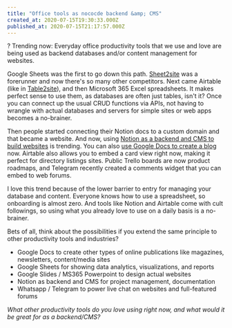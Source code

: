 ```yaml
---
title: "Office tools as nococde backend &amp; CMS"
created_at: 2020-07-15T19:30:33.000Z
published_at: 2020-07-15T21:17:57.000Z
---
```

? Trending now: Everyday office productivity tools that we use and love are being used as backend databases and/or content management for websites.

  

Google Sheets was the first to go down this path. [Sheet2site](https://sheet2site.com) was a forerunner and now there's so many other competitors. Next came Airtable (like in [Table2site](https://table2site.com)), and then Microsoft 365 Excel spreadsheets. It makes perfect sense to use them, as databases are often just tables, isn't it? Once you can connect up the usual CRUD functions via APIs, not having to wrangle with actual databases and servers for simple sites or web apps becomes a no-brainer.

  

Then people started connecting their Notion docs to a custom domain and that became a website. And now, using [Notion as a backend and CMS to build websites](https://fruitionsite.com/) is trending. You can also [use Google Docs to create a blog](https://www.youdontneedwp.com/) now. Airtable also allows you to embed a card view right now, making it perfect for directory listings sites. Public Trello boards are now product roadmaps, and Telegram recently created a comments widget that you can embed to web forums.

  

I love this trend because of the lower barrier to entry for managing your database and content. Everyone knows how to use a spreadsheet, so onboarding is almost zero. And tools like Notion and Airtable come with cult followings, so using what you already love to use on a daily basis is a no-brainer.

  

Bets of all, think about the possibilities if you extend the same principle to other productivity tools and industries? 

  

*   Google Docs to create other types of online publications like magazines, newsletters, content/media sites
*   Google Sheets for showing data analytics, visualizations, and reports
*   Google Slides / MS365 Powerpoint to design actual websites
*   Notion as backend and CMS for project management, documentation
*   Whatsapp / Telegram to power live chat on websites and full-featured forums

  

_What other productivity tools do you love using right now, and what would it be great for as a backend/CMS?_
